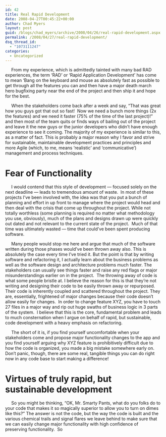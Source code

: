 ```yaml
---
id: 42
title: Real Rapid Development
date: 2008-04-27T00:45:22+00:00
author: Chad Myers
layout: post
guid: /blogs/chad_myers/archive/2008/04/26/real-rapid-development.aspx
permalink: /2008/04/27/real-rapid-development/
dsq_thread_id:
  - "1073111247"
categories:
  - Uncategorized
---
```

&nbsp;&nbsp;&nbsp;&nbsp; From my experience, which is admittedly tainted with many bad RAD experiences, the term &#8216;RAD&#8217; or &#8216;Rapid Application Development&#8217; has come to mean &#8216;Bang on the keyboard and mouse as absolutely fast as possible to get through all the features you can and then have a major death march hero bugfixing party near the end of the project and then ship it and hope for the best.

&nbsp;&nbsp;&nbsp;&nbsp; When the stakeholders come back after a week and say, &#8220;That was great how you guys got that out so fast!&nbsp; Now we need a bunch more things (2x the features) and we need it faster (75% of the time of the last project)!&#8221;&nbsp; and then most of the team quits or finds ways of bailing out of the project and leave it the new guys or the junior developers who didn&#8217;t have enough experience to see it coming. The majority of my experience is similar to this, as a matter of fact. This is probably a major reason why I favor and strive for sustainable, maintainable development practices and principles and more Agile (which, to me, means &#8216;realistic&#8217; and &#8216;communicative&#8217;) management and process techniques.

# Fear of Functionality

&nbsp;&nbsp;&nbsp;&nbsp; I would contend that this style of development &#8212; focused solely on the next deadline &#8212; leads to tremendous amount of waste.&nbsp; In most of these projects I&#8217;ve been involved with, the idea was that you put a bunch of planning and effort in up front to manage where the project would head and then deal with the crisis that come up throughout the project. While not totally worthless (some planning is required no matter what methodology you use, obviously), much of the plans and designs drawn up were quickly out dated and not relevant to the current state of the project.&nbsp; Much of that time was ultimately wasted &#8212; time that could&#8217;ve been spent producing software.&nbsp; 

&nbsp;&nbsp;&nbsp;&nbsp; Many people would stop me here and argue that much of the software written during those phases would&#8217;ve been thrown away also. This is absolutely the case every time I&#8217;ve tried it. But the point is that by writing software and refactoring it, I actually learn about the business problems as well as the software design and architecture problems much faster. The stakeholders can usually see things faster and raise any red flags or major misunderstandings earlier on in the project.&nbsp; The throwing away of code is what some people bristle at. I believe the reason for this is that they&#8217;re not writing and designing their code to be easily thrown away or repurposed. Their code is inherently coupled and scattered throughout the project. They are, essentially, frightened of major changes because their code doesn&#8217;t allow easily for changes.&nbsp; In order to change feature XYZ, you have to touch 27 files in a major way and rip out huge swaths of business logic in 3 parts of the system.&nbsp; I believe that this is the core, fundamental problem and leads to much consternation when I argue on behalf of rapid, but sustainable, code development with a heavy emphasis on refactoring.

&nbsp;&nbsp;&nbsp;&nbsp; The short of it is, if you find yourself uncomfortable when your stakeholders come and propose major functionality changes to the app and you find yourself arguing why XYZ feature is prohibitively difficult due to how the code is organized, you made a big mistake somewhere early on.&nbsp; Don&#8217;t panic, though, there are some real, tangible things you can do right now in any code base to start making a difference!

# Virtues of truly rapid, but sustainable development

&nbsp;&nbsp;&nbsp;&nbsp; So you might be thinking, &#8220;OK, Mr. Smarty Pants, what do you folks do to your code that makes it so magically superior to allow you to turn on dimes like this?&#8221; The answer is not the code, but the way the code is built and the various chemical trails and signal flares we leave behind to make sure that we can easily change major functionality with high confidence of preserving functionality.&nbsp; So